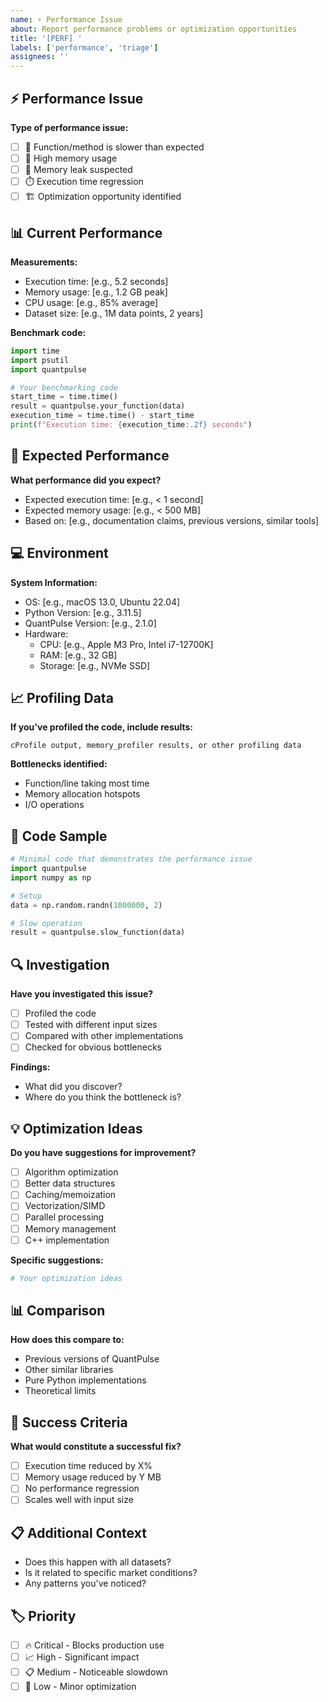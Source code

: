 ```yaml
---
name: ⚡ Performance Issue
about: Report performance problems or optimization opportunities
title: '[PERF] '
labels: ['performance', 'triage']
assignees: ''
---
```


## ⚡ Performance Issue
**Type of performance issue:**
- [ ] 🐌 Function/method is slower than expected
- [ ] 💾 High memory usage
- [ ] 🔄 Memory leak suspected
- [ ] ⏱️ Execution time regression
- [ ] 🏗️ Optimization opportunity identified

## 📊 Current Performance
**Measurements:**
- Execution time: [e.g., 5.2 seconds]
- Memory usage: [e.g., 1.2 GB peak]
- CPU usage: [e.g., 85% average]
- Dataset size: [e.g., 1M data points, 2 years]

**Benchmark code:**
```python
import time
import psutil
import quantpulse

# Your benchmarking code
start_time = time.time()
result = quantpulse.your_function(data)
execution_time = time.time() - start_time
print(f"Execution time: {execution_time:.2f} seconds")
```

## 🎯 Expected Performance
**What performance did you expect?**
- Expected execution time: [e.g., < 1 second]
- Expected memory usage: [e.g., < 500 MB]
- Based on: [e.g., documentation claims, previous versions, similar tools]

## 💻 Environment
**System Information:**
- OS: [e.g., macOS 13.0, Ubuntu 22.04]
- Python Version: [e.g., 3.11.5]
- QuantPulse Version: [e.g., 2.1.0]
- Hardware: 
  - CPU: [e.g., Apple M3 Pro, Intel i7-12700K]
  - RAM: [e.g., 32 GB]
  - Storage: [e.g., NVMe SSD]

## 📈 Profiling Data
**If you've profiled the code, include results:**
```
cProfile output, memory_profiler results, or other profiling data
```

**Bottlenecks identified:**
- Function/line taking most time
- Memory allocation hotspots
- I/O operations

## 📝 Code Sample
```python
# Minimal code that demonstrates the performance issue
import quantpulse
import numpy as np

# Setup
data = np.random.randn(1000000, 2)

# Slow operation
result = quantpulse.slow_function(data)
```

## 🔍 Investigation
**Have you investigated this issue?**
- [ ] Profiled the code
- [ ] Tested with different input sizes
- [ ] Compared with other implementations
- [ ] Checked for obvious bottlenecks

**Findings:**
- What did you discover?
- Where do you think the bottleneck is?

## 💡 Optimization Ideas
**Do you have suggestions for improvement?**
- [ ] Algorithm optimization
- [ ] Better data structures
- [ ] Caching/memoization
- [ ] Vectorization/SIMD
- [ ] Parallel processing
- [ ] Memory management
- [ ] C++ implementation

**Specific suggestions:**
```python
# Your optimization ideas
```

## 📊 Comparison
**How does this compare to:**
- Previous versions of QuantPulse
- Other similar libraries
- Pure Python implementations
- Theoretical limits

## 🎯 Success Criteria
**What would constitute a successful fix?**
- [ ] Execution time reduced by X%
- [ ] Memory usage reduced by Y MB
- [ ] No performance regression
- [ ] Scales well with input size

## 📋 Additional Context
- Does this happen with all datasets?
- Is it related to specific market conditions?
- Any patterns you've noticed?

## 🏷️ Priority
- [ ] 🔥 Critical - Blocks production use
- [ ] 📈 High - Significant impact
- [ ] 📋 Medium - Noticeable slowdown
- [ ] 📝 Low - Minor optimization
